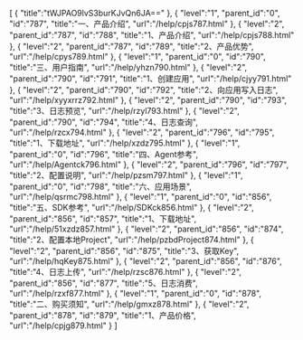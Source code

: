 [
	{
		"title":"tWJPAO9lvS3burKJvQn6JA=="
	},
	{
		"level":"1",
		"parent_id":"0",
		"id":"787",
		"title":"一、产品介绍",
		"url":"/help/cpjs787.html"
	},
	{
		"level":"2",
		"parent_id":"787",
		"id":"788",
		"title":"1、产品介绍",
		"url":"/help/cpjs788.html"
	},
	{
		"level":"2",
		"parent_id":"787",
		"id":"789",
		"title":"2、产品优势",
		"url":"/help/cpys789.html"
	},
	{
		"level":"1",
		"parent_id":"0",
		"id":"790",
		"title":"三、用户指南",
		"url":"/help/yhzn790.html"
	},
	{
		"level":"2",
		"parent_id":"790",
		"id":"791",
		"title":"1、创建应用",
		"url":"/help/cjyy791.html"
	},
	{
		"level":"2",
		"parent_id":"790",
		"id":"792",
		"title":"2、向应用写入日志",
		"url":"/help/xyyxrrz792.html"
	},
	{
		"level":"2",
		"parent_id":"790",
		"id":"793",
		"title":"3、日志预览",
		"url":"/help/rzyl793.html"
	},
	{
		"level":"2",
		"parent_id":"790",
		"id":"794",
		"title":"4、日志查询",
		"url":"/help/rzcx794.html"
	},
	{
		"level":"2",
		"parent_id":"796",
		"id":"795",
		"title":"1、下载地址",
		"url":"/help/xzdz795.html"
	},
	{
		"level":"1",
		"parent_id":"0",
		"id":"796",
		"title":"四、Agent参考",
		"url":"/help/Agentck796.html"
	},
	{
		"level":"2",
		"parent_id":"796",
		"id":"797",
		"title":"2、配置说明",
		"url":"/help/pzsm797.html"
	},
	{
		"level":"1",
		"parent_id":"0",
		"id":"798",
		"title":"六、应用场景",
		"url":"/help/qsrmc798.html"
	},
	{
		"level":"1",
		"parent_id":"0",
		"id":"856",
		"title":"五、SDK参考",
		"url":"/help/SDKck856.html"
	},
	{
		"level":"2",
		"parent_id":"856",
		"id":"857",
		"title":"1、下载地址",
		"url":"/help/51xzdz857.html"
	},
	{
		"level":"2",
		"parent_id":"856",
		"id":"874",
		"title":"2、配置本地Project",
		"url":"/help/pzbdProject874.html"
	},
	{
		"level":"2",
		"parent_id":"856",
		"id":"875",
		"title":"3、获取Key",
		"url":"/help/hqKey875.html"
	},
	{
		"level":"2",
		"parent_id":"856",
		"id":"876",
		"title":"4、日志上传",
		"url":"/help/rzsc876.html"
	},
	{
		"level":"2",
		"parent_id":"856",
		"id":"877",
		"title":"5、日志消费",
		"url":"/help/rzxf877.html"
	},
	{
		"level":"1",
		"parent_id":"0",
		"id":"878",
		"title":"二、购买须知",
		"url":"/help/gmxz878.html"
	},
	{
		"level":"2",
		"parent_id":"878",
		"id":"879",
		"title":"1、产品价格",
		"url":"/help/cpjg879.html"
	}
]